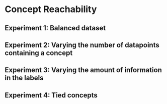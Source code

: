 # Concept Reachability

## Experiment 1: Balanced dataset

## Experiment 2: Varying the number of datapoints containing a concept

## Experiment 3: Varying the amount of information in the labels

## Experiment 4: Tied concepts
